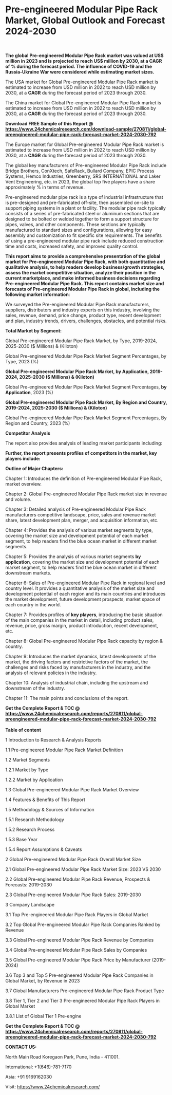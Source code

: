 <h1>Pre-engineered Modular Pipe Rack Market, Global Outlook and Forecast 2024-2030</h1><br/><p><strong>The global Pre-engineered Modular Pipe Rack market was valued at US$ million in 2023 and is projected to reach US$ million by 2030, at a <strong>CAGR</strong> of % during the forecast period. The influence of COVID-19 and the Russia-Ukraine War were considered while estimating market sizes.</strong></p><p>The USA market for Global Pre-engineered Modular Pipe Rack market is estimated to increase from USD million in 2022 to reach USD million by 2030, at a <strong>CAGR</strong> during the forecast period of 2023 through 2030.</p><p>The China market for Global Pre-engineered Modular Pipe Rack market is estimated to increase from USD million in 2022 to reach USD million by 2030, at a <strong>CAGR</strong> during the forecast period of 2023 through 2030.</p><div><b>Download FREE Sample of this Report @ <a href="https://www.24chemicalresearch.com/download-sample/270811/global-preengineered-modular-pipe-rack-forecast-market-2024-2030-792">https://www.24chemicalresearch.com/download-sample/270811/global-preengineered-modular-pipe-rack-forecast-market-2024-2030-792</a></b></div><p>The Europe market for Global Pre-engineered Modular Pipe Rack market is estimated to increase from USD million in 2022 to reach USD million by 2030, at a <strong>CAGR</strong> during the forecast period of 2023 through 2030.</p><p>The global key manufacturers of Pre-engineered Modular Pipe Rack include Bridge Brothers, ConXtech, SafeRack, Bullard Company, EPIC Process Systems, Hemco Industries, Greenberry, SRS INTERNATIONAL and Laker Vent Engineering, etc. in 2023, the global top five players have a share approximately % in terms of revenue.</p><p>Pre-engineered modular pipe rack is a type of industrial infrastructure that is pre-designed and pre-fabricated off-site, then assembled on-site to support piping systems in a plant or facility. The modular pipe rack typically consists of a series of pre-fabricated steel or aluminum sections that are designed to be bolted or welded together to form a support structure for pipes, valves, and other components. These sections are typically manufactured to standard sizes and configurations, allowing for easy assembly and customization to fit specific site requirements. The benefits of using a pre-engineered modular pipe rack include reduced construction time and costs, increased safety, and improved quality control.</p><p><strong>This report aims to provide a comprehensive presentation of the global market for Pre-engineered Modular Pipe Rack, with both quantitative and qualitative analysis, to help readers develop business/growth strategies, assess the market competitive situation, analyze their position in the current marketplace, and make informed business decisions regarding Pre-engineered Modular Pipe Rack. This report contains market size and forecasts of Pre-engineered Modular Pipe Rack in global, including the following market information</strong>:</p><p>We surveyed the Pre-engineered Modular Pipe Rack manufacturers, suppliers, distributors and industry experts on this industry, involving the sales, revenue, demand, price change, product type, recent development and plan, industry trends, drivers, challenges, obstacles, and potential risks.</p><p><strong>Total Market by Segment:</strong></p><p>Global Pre-engineered Modular Pipe Rack Market, by Type, 2019-2024, 2025-2030 ($ Millions) & (Kiloton)</p><p>Global Pre-engineered Modular Pipe Rack Market Segment Percentages, by Type, 2023 (%)</p><p><strong>Global Pre-engineered Modular Pipe Rack Market, <strong>by Application</strong>, 2019-2024, 2025-2030 ($ Millions) & (Kiloton)</strong></p><p>Global Pre-engineered Modular Pipe Rack Market Segment Percentages, <strong>by Application</strong>, 2023 (%)</p><p><strong>Global Pre-engineered Modular Pipe Rack Market, By Region and Country, 2019-2024, 2025-2030 ($ Millions) & (Kiloton)</strong></p><p>Global Pre-engineered Modular Pipe Rack Market Segment Percentages, By Region and Country, 2023 (%)</p><p><strong>Competitor Analysis</strong></p><p>The report also provides analysis of leading market participants including:</p><p><strong>Further, the report presents profiles of competitors in the market, <strong>key players</strong> include:</strong></p><p><strong>Outline of Major Chapters:</strong></p><p>Chapter 1: Introduces the definition of Pre-engineered Modular Pipe Rack, market overview.</p><p>Chapter 2: Global Pre-engineered Modular Pipe Rack market size in revenue and volume.</p><p>Chapter 3: Detailed analysis of Pre-engineered Modular Pipe Rack manufacturers competitive landscape, price, sales and revenue market share, latest development plan, merger, and acquisition information, etc.</p><p>Chapter 4: Provides the analysis of various market segments by type, covering the market size and development potential of each market segment, to help readers find the blue ocean market in different market segments.</p><p>Chapter 5: Provides the analysis of various market segments <strong>by application</strong>, covering the market size and development potential of each market segment, to help readers find the blue ocean market in different downstream markets.</p><p>Chapter 6: Sales of Pre-engineered Modular Pipe Rack in regional level and country level. It provides a quantitative analysis of the market size and development potential of each region and its main countries and introduces the market development, future development prospects, market space of each country in the world.</p><p>Chapter 7: Provides profiles of <strong>key players</strong>, introducing the basic situation of the main companies in the market in detail, including product sales, revenue, price, gross margin, product introduction, recent development, etc.</p><p>Chapter 8: Global Pre-engineered Modular Pipe Rack capacity by region & country.</p><p>Chapter 9: Introduces the market dynamics, latest developments of the market, the driving factors and restrictive factors of the market, the challenges and risks faced by manufacturers in the industry, and the analysis of relevant policies in the industry.</p><p>Chapter 10: Analysis of industrial chain, including the upstream and downstream of the industry.</p><p>Chapter 11: The main points and conclusions of the report.</p><div><b>Get the Complete Report & TOC @ <a href="https://www.24chemicalresearch.com/reports/270811/global-preengineered-modular-pipe-rack-forecast-market-2024-2030-792">https://www.24chemicalresearch.com/reports/270811/global-preengineered-modular-pipe-rack-forecast-market-2024-2030-792</a></b></div><br><b>Table of content</b><p>1 Introduction to Research & Analysis Reports<br />
 
  1.1 Pre-engineered Modular Pipe Rack Market Definition<br />
 
  1.2 Market Segments<br />
 
  1.2.1 Market by Type<br />
 
  1.2.2 Market by Application<br />
 
  1.3 Global Pre-engineered Modular Pipe Rack Market Overview<br />
 
  1.4 Features & Benefits of This Report<br />
 
  1.5 Methodology & Sources of Information<br />
 
  1.5.1 Research Methodology<br />
 
  1.5.2 Research Process<br />
 
  1.5.3 Base Year<br />
 
  1.5.4 Report Assumptions & Caveats<br />
 
 2 Global Pre-engineered Modular Pipe Rack Overall Market Size<br />
 
  2.1 Global Pre-engineered Modular Pipe Rack Market Size: 2023 VS 2030<br />
 
  2.2 Global Pre-engineered Modular Pipe Rack Revenue, Prospects & Forecasts: 2019-2030<br />
 
  2.3 Global Pre-engineered Modular Pipe Rack Sales: 2019-2030<br />
 
 3 Company Landscape<br />
 
  3.1 Top Pre-engineered Modular Pipe Rack Players in Global Market<br />
 
  3.2 Top Global Pre-engineered Modular Pipe Rack Companies Ranked by Revenue<br />
 
  3.3 Global Pre-engineered Modular Pipe Rack Revenue by Companies<br />
 
  3.4 Global Pre-engineered Modular Pipe Rack Sales by Companies<br />
 
  3.5 Global Pre-engineered Modular Pipe Rack Price by Manufacturer (2019-2024)<br />
 
  3.6 Top 3 and Top 5 Pre-engineered Modular Pipe Rack Companies in Global Market, by Revenue in 2023<br />
 
  3.7 Global Manufacturers Pre-engineered Modular Pipe Rack Product Type<br />
 
  3.8 Tier 1, Tier 2 and Tier 3 Pre-engineered Modular Pipe Rack Players in Global Market<br />
 
  3.8.1 List of Global Tier 1 Pre-engine<br><div><b>Get the Complete Report & TOC @ <a href="https://www.24chemicalresearch.com/reports/270811/global-preengineered-modular-pipe-rack-forecast-market-2024-2030-792">https://www.24chemicalresearch.com/reports/270811/global-preengineered-modular-pipe-rack-forecast-market-2024-2030-792</a></b></div></p>
 
 <b>CONTACT US:</b><br>
 
 North Main Road Koregaon Park, Pune, India - 411001.<br/>
 
 International: +1(646)-781-7170<br/>
 
 Asia: +91 9169162030<br/>
 
 Visit: <a href="https://www.24chemicalresearch.com/">https://www.24chemicalresearch.com/</a>
 
 <br>